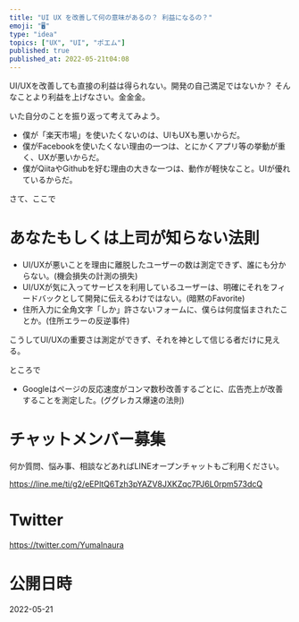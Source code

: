 ```yaml
---
title: "UI UX を改善して何の意味があるの？ 利益になるの？"
emoji: "🖥"
type: "idea"
topics: ["UX", "UI", "ポエム"]
published: true
published_at: 2022-05-21t04:08
---
```



UI/UXを改善しても直接の利益は得られない。開発の自己満足ではないか？
そんなことより利益を上げなさい。金金金。

いた自分のことを振り返って考えてみよう。

- 僕が「楽天市場」を使いたくないのは、UIもUXも悪いからだ。
- 僕がFacebookを使いたくない理由の一つは、とにかくアプリ等の挙動が重く、UXが悪いからだ。
- 僕がQiitaやGithubを好む理由の大きな一つは、動作が軽快なこと。UIが優れているからだ。

さて、ここで

# あなたもしくは上司が知らない法則

- UI/UXが悪いことを理由に離脱したユーザーの数は測定できず、誰にも分からない。(機会損失の計測の損失)
- UI/UXが気に入ってサービスを利用しているユーザーは、明確にそれをフィードバックとして開発に伝えるわけではない。(暗黙のFavorite)
- 住所入力に全角文字「しか」許さないフォームに、僕らは何度悩まされたことか。(住所エラーの反逆事件)

こうしてUI/UXの重要さは測定ができず、それを神として信じる者だけに見える。

ところで

- Googleはページの反応速度がコンマ数秒改善するごとに、広告売上が改善することを測定した。(ググレカス爆速の法則)



<!-- Update From Qiita API -->

# チャットメンバー募集


何か質問、悩み事、相談などあればLINEオープンチャットもご利用ください。

https://line.me/ti/g2/eEPltQ6Tzh3pYAZV8JXKZqc7PJ6L0rpm573dcQ





# Twitter


https://twitter.com/YumaInaura


<!-- Update From Qiita API -->



# 公開日時

2022-05-21
